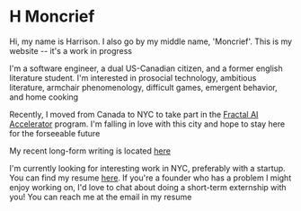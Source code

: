 # H Moncrief

Hi, my name is Harrison. I also go by my middle name, 'Moncrief'. This is my website -- it's a work in progress

I'm a software engineer, a dual US-Canadian citizen, and a former english literature student. I'm interested in prosocial technology, ambitious literature, armchair phenomenology, difficult games, emergent behavior, and home cooking

Recently, I moved from Canada to NYC to take part in the [Fractal AI Accelerator](https://fractalbootcamp.com/) program. I'm falling in love with this city and hope to stay here for the forseeable future

My recent long-form writing is located [here](./essays.html)

I'm currently looking for interesting work in NYC, preferably with a startup. You can find my resume [here](./public/HarrisonStuartResume.pdf). If you're a founder who has a problem I might enjoy working on, I'd love to chat about doing a short-term externship with you! You can reach me at the email in my resume
